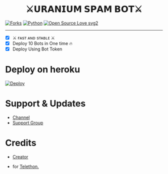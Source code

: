 <h1 align="center">
  <b>⚔️𝗨𝗥𝗔𝗡𝗜𝗨𝗠 𝗦𝗣𝗔𝗠 𝗕𝗢𝗧⚔️ </b>
</h1>

[![Forks](https://img.shields.io/github/forks/AT-WORLDS-END/HeartHackerSpamBot?style=flat-square&color=orange)](https://github.com/AT-WORLDS-END/HeartHackerSpamBot/fork)
[![Python](https://img.shields.io/badge/Python-v3.9.7-blue)](https://www.python.org/)
[![Open Source Love svg2](https://badges.frapsoft.com/os/v2/open-source.svg?v=103)](https://github.com/AT-WORLDS-END/HeartHackerSpamBot)
   
----
 
- [x] ⚔️ ғᴀsᴛ ᴀɴᴅ sᴛᴀʙʟᴇ ⚔️
- [x] Deploy 10 Bots in One time 🔥
- [x] Deploy Using Bot Token 

# Deploy on heroku

[![Deploy](https://www.herokucdn.com/deploy/button.svg)](https://heroku.com/deploy?template=https://github.com/MK111319/uranium-botfather-SpamBot)


# Support & Updates
* [Channel](https://t.me/ABOUT_THE_URANIUM)
* [Support Group](https://t.me/URANIUM_FIGHTERS)

# Credits
* [Creator](https://t.me/THE_URANIUM)


* for [Telethon.](https://github.com/LonamiWebs/Telethon)
